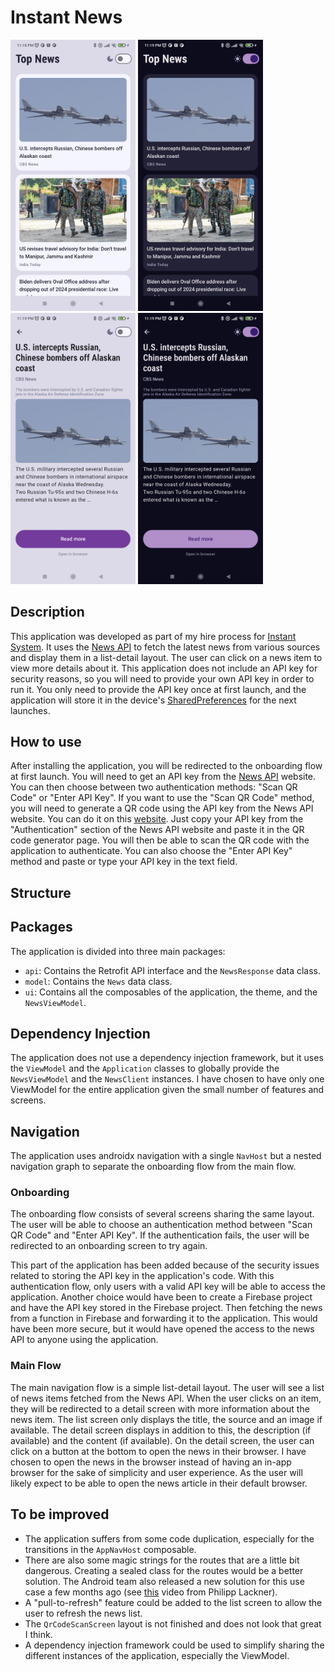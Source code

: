# Instant News

<img src="doc%2Flist_light.png" width="200"  alt=""/>
<img src="doc%2Flist_dark.png" width="200"  alt=""/>


<img src="doc%2Fdetails_light.png" width="200"  alt=""/>
<img src="doc%2Fdetails_dark.png" width="200" alt=""/>

## Description

This application was developed as part of my hire process
for [Instant System](https://instant-system.com/). It uses
the [News API](https://newsapi.org/) to fetch the latest news from various sources and display them
in a list-detail
layout. The user can click on a news item to view more details about it. This application does not
include an API key
for security reasons, so you will need to provide your own API key in order to run it. You only need
to provide the API
key once at first launch, and the application will store it in the
device's [SharedPreferences](https://developer.android.com/training/data-storage/shared-preferences)
for the next launches.

## How to use

After installing the application, you will be redirected to the onboarding flow at first launch. You
will need to get an API key from the [News API](https://newsapi.org/) website. You can then choose
between two authentication methods: "Scan QR Code" or "Enter API Key". If you want to use the "Scan
QR Code" method, you will need to generate a QR code using the API key from the News API website.
You can do it on this [website](https://qr-code-generator.com/). Just copy your API key from the
"Authentication" section of the News API website and paste it in the QR code generator page. You
will then be able to scan the QR code with the application to authenticate. You can also choose the
"Enter API Key" method and paste or type your API key in the text field.

## Structure

## Packages

The application is divided into three main packages:

- `api`: Contains the Retrofit API interface and the `NewsResponse` data class.
- `model`: Contains the `News` data class.
- `ui`: Contains all the composables of the application, the theme, and the `NewsViewModel`.

## Dependency Injection

The application does not use a dependency injection framework, but it uses the `ViewModel` and
the `Application` classes to globally provide the `NewsViewModel` and the `NewsClient` instances.
I have chosen to have only one ViewModel for the entire application given the small number of
features and screens.

## Navigation

The application uses androidx navigation with a single `NavHost` but a nested navigation graph to
separate the onboarding flow from the main flow.

### Onboarding

The onboarding flow consists of several screens sharing the same layout. The user will be able to
choose an authentication method between "Scan QR Code" and "Enter API Key". If the authentication
fails, the user will be redirected to an onboarding screen to try again.

This part of the application has been added because of the security issues related to storing the
API key in the application's code. With this authentication flow, only users with a valid API key
will be able to access the application. Another choice would have been to create a Firebase project
and have the API key stored in the Firebase project. Then fetching the news from a function in
Firebase
and forwarding it to the application. This would have been more secure, but it would have opened the
access to the news API to anyone using the application.

### Main Flow

The main navigation flow is a simple list-detail layout. The user will see a list of news items
fetched from the News API. When the user clicks on an item, they will be redirected to a detail
screen with more information about the news item. The list screen only displays the title, the
source and
an image if available. The detail screen displays in addition to this, the description (if
available)
and the content (if available). On the detail screen, the user can click on a button at the bottom
to open the news in their browser. I have chosen to open the news in the browser instead of
having an in-app browser for the sake of simplicity and user experience. As the user will likely
expect
to be able to open the news article in their default browser.

## To be improved

* The application suffers from some code duplication, especially for the transitions in
  the `AppNavHost`
  composable.
* There are also some magic strings for the routes that are a little bit dangerous. Creating a
  sealed class
  for the routes would be a better solution. The Android team also released a new solution for this
  use case a few months ago (see [this](https://youtu.be/AIC_OFQ1r3k?si=MirFPOIoP9_-d3cI) video from
  Philipp Lackner).
* A "pull-to-refresh" feature could be added to the list screen to allow the user to refresh the
  news list.
* The `QrCodeScanScreen` layout is not finished and does not look that great I think.
* A dependency injection framework could be used to simplify sharing the different instances
  of the application, especially the ViewModel.